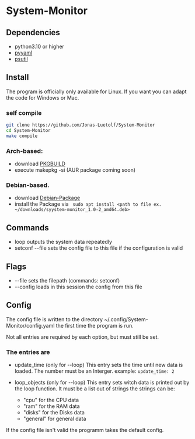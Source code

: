 # System-Monitor
## Dependencies
- python3.10 or higher
- [pyyaml](https://github.com/yaml/pyyaml)
- [psutil](https://github.com/giampaolo/psutil)


## Install
The program is officially only available for Linux. If you want you can adapt the code for Windows or Mac.

### self compile
```bash
git clone https://github.com/Jonas-Luetolf/System-Monitor
cd System-Monitor
make compile
```

### Arch-based:
- download [PKGBUILD](https://github.com/Jonas-Luetolf/System-Monitor/releases/download/v1.0/PKGBUILD)
- execute makepkg -si
(AUR package coming soon)

### Debian-based.
- download [Debian-Package](https://github.com/Jonas-Luetolf/System-Monitor/raw/master/releases/system-monitor_1.0-2_amd64.deb)
- install the Package via ``` sudo apt install <path to file ex. ~/downloads/syystem-monitor_1.0-2_amd64.deb>```

## Commands
- loop outputs the system data repeatedly
- setconf --file <path> sets the config file to this file if the configuration is valid

## Flags
- --file <path to file> sets the filepath (commands: setconf)
- --config <path to file> loads in this session the config from this file

## Config
The config file is written to the directory ~/.config/System-Monitor/config.yaml the first time the program is run.

Not all entries are required by each option, but must still be set.
### The entries are
- update_time (only for --loop)
This entry sets the time until new data is loaded. The number must be an Interger.
example: ```update_time: 2```

- loop_objects (only for --loop)
This entry sets witch data is printed out by the loop function. It must be a list out of strings the strings can be:
  - "cpu" for the CPU data
  - "ram" for the RAM data
  - "disks" for the Disks data
  - "general" for general data

If the config file isn't valid the programm takes the default config.
